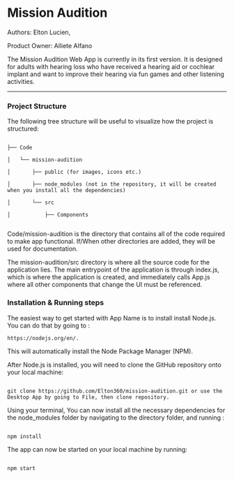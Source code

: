 # Mission Audition

Authors: Elton Lucien,

Product Owner: Alliete Alfano

The Mission Audition Web App is currently in its first version. It is designed for adults with
hearing loss who have received a hearing aid or cochlear implant and want to improve their hearing
via fun games and other listening activities.

---

### Project Structure

The following tree structure will be useful to visualize how the project is structured:

```

├── Code

│   └── mission-audition

│       ├── public (for images, icons etc.)

│       ├── node_modules (not in the repository, it will be created when you install all the dependencies)

│       └── src

│           ├── Components


```

Code/mission-audition is the directory that contains all of the code required to make app functional. If/When other directories are added, they will be used for documentation.

The mission-audition/src directory is where all the source code for the application lies. The main entrypoint of the application is through index.js, which is where the application is created, and immediately calls App.js where all other components that change the UI must be referenced.

### Installation & Running steps

The easiest way to get started with App Name is to install install Node.js. You can do that by going to :

```
https://nodejs.org/en/.
```

This will automatically install the Node Package Manager (NPM).

After Node.js is installed, you will need to clone the GitHub repository onto your local machine:

```

git clone https://github.com/Elton360/mission-audition.git or use the Desktop App by going to File, then clone repository.

```

Using your terminal, You can now install all the necessary dependencies for the node_modules folder by navigating to the directory folder, and running :

```

npm install

```

The app can now be started on your local machine by running:

```

npm start

```
